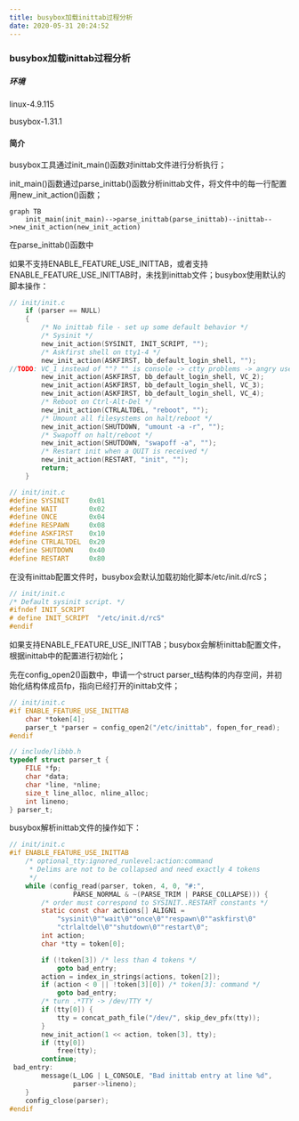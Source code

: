 ```yaml
---
title: busybox加载inittab过程分析
date: 2020-05-31 20:24:52
---
```

### 







### busybox加载inittab过程分析



##### 环境

linux-4.9.115

busybox-1.31.1







#### 简介



busybox工具通过init_main()函数对inittab文件进行分析执行；



init_main()函数通过parse_inittab()函数分析inittab文件，将文件中的每一行配置用new_init_action()函数；



```mermaid
graph TB
	init_main(init_main)-->parse_inittab(parse_inittab)--inittab-->new_init_action(new_init_action)
```







在parse_inittab()函数中



如果不支持ENABLE_FEATURE_USE_INITTAB，或者支持ENABLE_FEATURE_USE_INITTAB时，未找到inittab文件；busybox使用默认的脚本操作：

```c
// init/init.c
    if (parser == NULL)
    {    
        /* No inittab file - set up some default behavior */
        /* Sysinit */
        new_init_action(SYSINIT, INIT_SCRIPT, ""); 
        /* Askfirst shell on tty1-4 */
        new_init_action(ASKFIRST, bb_default_login_shell, ""); 
//TODO: VC_1 instead of ""? "" is console -> ctty problems -> angry users
        new_init_action(ASKFIRST, bb_default_login_shell, VC_2);
        new_init_action(ASKFIRST, bb_default_login_shell, VC_3);
        new_init_action(ASKFIRST, bb_default_login_shell, VC_4);
        /* Reboot on Ctrl-Alt-Del */
        new_init_action(CTRLALTDEL, "reboot", ""); 
        /* Umount all filesystems on halt/reboot */
        new_init_action(SHUTDOWN, "umount -a -r", ""); 
        /* Swapoff on halt/reboot */
        new_init_action(SHUTDOWN, "swapoff -a", ""); 
        /* Restart init when a QUIT is received */
        new_init_action(RESTART, "init", ""); 
        return;
    }
```



```c
// init/init.c
#define SYSINIT     0x01
#define WAIT        0x02
#define ONCE        0x04
#define RESPAWN     0x08
#define ASKFIRST    0x10
#define CTRLALTDEL  0x20
#define SHUTDOWN    0x40
#define RESTART     0x80
```



在没有inittab配置文件时，busybox会默认加载初始化脚本/etc/init.d/rcS；

```c
// init/init.c
/* Default sysinit script. */
#ifndef INIT_SCRIPT
# define INIT_SCRIPT  "/etc/init.d/rcS"
#endif
```









如果支持ENABLE_FEATURE_USE_INITTAB；busybox会解析inittab配置文件，根据inittab中的配置进行初始化；

先在config_open2()函数中，申请一个struct parser_t结构体的内存空间，并初始化结构体成员fp，指向已经打开的inittab文件；



```c
// init/init.c
#if ENABLE_FEATURE_USE_INITTAB
    char *token[4];
    parser_t *parser = config_open2("/etc/inittab", fopen_for_read);
#endif
```



```c
// include/libbb.h
typedef struct parser_t {
    FILE *fp; 
    char *data;
    char *line, *nline;
    size_t line_alloc, nline_alloc;
    int lineno;
} parser_t;
```



busybox解析inittab文件的操作如下：

```c
// init/init.c
#if ENABLE_FEATURE_USE_INITTAB
    /* optional_tty:ignored_runlevel:action:command
     * Delims are not to be collapsed and need exactly 4 tokens
     */
    while (config_read(parser, token, 4, 0, "#:",
                PARSE_NORMAL & ~(PARSE_TRIM | PARSE_COLLAPSE))) {
        /* order must correspond to SYSINIT..RESTART constants */
        static const char actions[] ALIGN1 =
            "sysinit\0""wait\0""once\0""respawn\0""askfirst\0"
            "ctrlaltdel\0""shutdown\0""restart\0";
        int action;
        char *tty = token[0];

        if (!token[3]) /* less than 4 tokens */
            goto bad_entry;
        action = index_in_strings(actions, token[2]);
        if (action < 0 || !token[3][0]) /* token[3]: command */
            goto bad_entry;
        /* turn .*TTY -> /dev/TTY */
        if (tty[0]) {
            tty = concat_path_file("/dev/", skip_dev_pfx(tty));
        }
        new_init_action(1 << action, token[3], tty);
        if (tty[0])
            free(tty);
        continue;
 bad_entry:
        message(L_LOG | L_CONSOLE, "Bad inittab entry at line %d",
                parser->lineno);
    }
    config_close(parser);
#endif
```

























